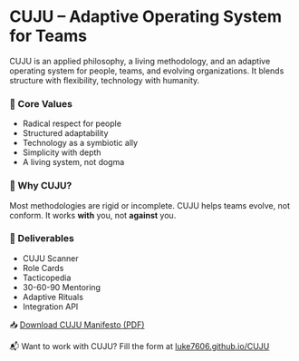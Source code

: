 # CUJU – Adaptive Operating System for Teams

CUJU is an applied philosophy, a living methodology, and an adaptive operating system for people, teams, and evolving organizations. It blends structure with flexibility, technology with humanity.

### 🌟 Core Values
- Radical respect for people
- Structured adaptability
- Technology as a symbiotic ally
- Simplicity with depth
- A living system, not dogma

### 🧠 Why CUJU?
Most methodologies are rigid or incomplete. CUJU helps teams evolve, not conform. It works **with** you, not **against** you.

### 🧰 Deliverables
- CUJU Scanner
- Role Cards
- Tacticopedia
- 30-60-90 Mentoring
- Adaptive Rituals
- Integration API

📥 [Download CUJU Manifesto (PDF)](CUJU_Manifesto.pdf)

📬 Want to work with CUJU? Fill the form at [luke7606.github.io/CUJU](https://luke7606.github.io/CUJU/)
